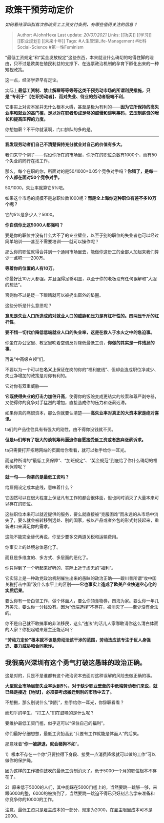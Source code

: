 # 政策干预劳动定价
*如何看待深圳拟首次修改员工工资支付条例，有哪些值得关注的信息？*

> Author: #JohnHexa 
Last update: *20/07/2021* 
Links: [[功夫]] [[学习]] [[职业规划]] [[未来十年]]
Tags: #人生管理Life-Management #社科Social-Science #第一性Feminism 
  

“最低工资规定”和“奖金发放规定”这些东西，本来就没什么确切的站得住脚的理由，只不过是欧美在殖民利益的支撑下、在选票政治机制的孕育下孵化出来的一种短视政策。

这一点，经济学界早有定论。

实际上**最低工资制、禁止解雇等等等等这类干预劳动市场的所谓利民措施，只是“专利于”【在职劳动者】、而对失业、待业的劳动者极端不利**。

它事实上对资本家并无什么根本大碍，甚至是极为有利的——**因为它所保持的高失业率和就业的高门槛，足以对在职者形成足够的威慑和谈判筹码，去压制薪资的增长和提高压榨的力度。**

你想加薪？不干你就滚啊，门口排队的多的是。

---

**我发现劳动者们自己不清楚保持充分就业对自己的价值有多大。**

我们来举个例子——假设你所在的市场里，你所在的职位总数有1000个，而有50个失业的同行在找工作。

那么，每个在职的你，所面对的是50/1000=0.05个竞争对手吗？**你错了，是每一个人都在面对50个竞争对手。**

50/1000，失业率就算它5%吧。

如果这个市场的规模不是总职位数1000呢？**而是全上海你这种职位有差不多10万个呢？**

它的5%是多少人？5000。

**你自信你比这5000人都强吗？**

要是你的职位并没有什么大不了的专业壁垒，以至于别的职位的失业者也可以经过简单培训——甚至不需要培训——就可以操作呢？

那么你的职位就得合并到一个通用市场里去，能做你这份工的全部人加起来我们算少一点吧——200万。

**等着你的位置的人有10万。**

你最好比10万人都强，并且强得足够明显，以至于你的老板没有任何误解和“大胆的想法”。

否则你不过是眨一下眼睛就可以被扔出窗外的垫圈。

  

这些分析是什么意思呢？

**意思是失业人口所造成的对就业人口的威胁和压力是有杠杆性的。四两压千斤的杠杆性**。

**要不惜一切代价降低低端就业人口的失业率，这是在救人于水火之中的急迫事。**

你坐在办公室里、教室里吹着空调反对降低最低工资，**你做的其实是一件残忍的事**。

  

再说“中高级白领”们。

不要以为一个可以在**名义上**保证在岗的你的“福利底线”、但却会造成职位净减少、失业净增加的政策是对你有利的。

它对你有双重威胁——

**它既使得失业的打击力加倍升高**，使得你的饭碗变成更结实的绞索和尊严剥夺器，又使得你的竞争对手猛烈的增加，直接造成你的压力和涨薪迟滞。

如果你真的痛恨资本，那么你就要认清楚——**高失业率对真正的大资本家是绝对喜讯。**

ta们的产品往往具有有强大的刚性，由不得你没钱就不买。

**但是ta们却有了极大的谈判筹码逼迫你自愿接受低工资或者放弃涨薪诉求。**

ta只需要打开招聘网站的页面给你看看，就可以抬手给你一耳光。

而这种所谓的“最低工资保障”、“加班规定”、“奖金规范”到底给了你什么确切的福利保障呢？

**就一句——你拿的是最低工资吗？**

  

给雇佣设定成本底线，意味着什么？

它固然可以在很大程度上保证凡有工作的都会很体面，但也同时消灭了大量本来可以存在的职位。

这些职位本来可以就近提供的服务，要么就直接被“克服困难”而永远的从市场中消失了，要么就会被转移到远处、别的国家，被以产品或者外包的形式封装起来，重新进口来满足你的需求。

这能不能完全替代再说，你至少要多交两道关税和运输费用。

你事实上的处境总体恶化了。

而且是多维度的、多方式、多层面的恶化了。

你只得到了一个听起来好听的、实际上近于虚无的“福利”。

它实际上是一种政党政治机制催生出来的愚昧的政治正确——跟川普所谓“收中国关税打击中国”没什么水平上的区别——**它也事实上造成了欧美产业快速空心化的实质后果**。

要么你有一份白领工作，做个体面人，要么你领食物券，四海为家。要么你一年几万美元，要么你一分钱没有。因为“低端选择”不存在，被消灭了——至少没有合法的。

你不是自己就不敢搞事的非法移民，这么“违法”的活儿人家哪敢请你这么清白体面的人家？你犯起轴来雇主还能活吗？

**“劳动力定价”根本就不该是劳动法该干涉的范围，劳动法应该专注于反人身强迫、暴力威胁和合同欺诈。**

## 我很高兴深圳有这个勇气打破这愚昧的政治正确。

这是对的，只是不是谁都有这个政治资本去面对这种误解的风险去做正确的事。

  

  

  

  

  

  

  

  

  

**大型就业市场局部失业率达到5%，对于缺少职业壁垒的中低端劳动者们来说，就已经是接近【地狱】，必须要考虑搬迁到别的市场中去了。**

不想搬，那么别说什么“剥削”，抬手给你一耳光，你辞职看看？

而知乎的学生、“打工人”们在鼓噪的是什么呢？

要维护最低工资门槛，似乎这可以“保住自己的福利”。

你们最好仔细想想，最低工资抬高到“只要有工作就能是体面人”的后果。

那意味着“**你一被辞退，就会猪狗不如**”。

1）根本不存在一个你“只要拉得下身段、接受一点消费降级就可以做的工作”可以做你的保护绳。

因为这样的工作被你鼓吹的最低工资制消灭了。低于5000一个月的职位根本不存在了。

2）原来低于5000的人们，其中能踩在5000门槛上的，当然要跳一跳够一够，来跟6000的整，6000的被挤到了，当然要跳一跳迫不得已只好刻苦苦学来准备和你竞争你的10000的工作。

注意，最低工资只是雇主成本的一部分，规定为2000，在雇主眼里成本可不是2000。